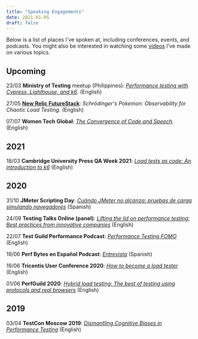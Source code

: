 ```yaml
---
title: "Speaking Engagements"
date: 2021-01-05
draft: false
---
```


Below is a list of places I've spoken at, including conferences, events, and podcasts. You might also be interested in watching some [videos](https://nicolevanderhoeven.com/tags/video/) I've made on various topics.

## Upcoming

23/03   **Ministry of Testing** meetup (Philippines): _[Performance testing with Cypress, Lighthouse, and k6](https://www.meetup.com/Ministry-of-Testing-Manila/events/276622895?utm_campaign=Fork%20My%20Brain&utm_medium=email&utm_source=Revue%20newsletter)_. (English)

27/05   **[New Relic FutureStack](https://newrelic.com/futurestack/speakers/nicole-van-der-hoeven)**: _Schrödinger's Pokemon: Observability for Chaotic Load Testing_. (English)

07/07   **Women Tech Global**: _[The Convergence of Code and Speech](https://www.womentech.net/speaker/Nicole/van%20der%20Hoeven/50129)_. (English)

## 2021

18/03   **Cambridge University Press QA Week 2021**: _[Load tests as code: An introduction to k6](https://nicolevanderhoeven.com/blog/20210318-load-tests-as-code/)_ (English)

## 2020

31/10   **JMeter Scripting Day**: _[Cuándo JMeter no alcanza: pruebas de carga simulando navegadores](https://nicolevanderhoeven.com/blog/20201216-cuando-jmeter-no-alcanza/)_ (Spanish)

24/09   **Testing Talks Online (panel)**: _[Lifting the lid on performance testing: Best practices from innovative companies](https://nicolevanderhoeven.com/blog/20200924-testing-talks-online/)_ (English)

22/07   **Test Guild Performance Podcast**: _[Performance Testing FOMO](https://nicolevanderhoeven.com/blog/20200722-performance-testing-fomo/)_ (English)

19/06   **Perf Bytes en Español Podcast**: _[Entrevista](https://nicolevanderhoeven.com/blog/20200622-entrevista-con-senor-performo/)_ (Spanish)

19/06   **Tricentis User Conference 2020**: _[How to become a load tester](https://nicolevanderhoeven.com/blog/20201007-how-to-become-a-load-tester/)_ (English)

01/06   **PerfGuild 2020**: _[Hybrid load testing: The best of testing using protocols and real browsers](https://nicolevanderhoeven.com/blog/20200602-hybrid-load-testing/)_ (English)

## 2019

03/04  **TestCon Moscow 2019**: _[Dismantling Cognitive Biases in Performance Testing](https://nicolevanderhoeven.com/blog/20190403-testcon-moscow-2019/)_ (English)